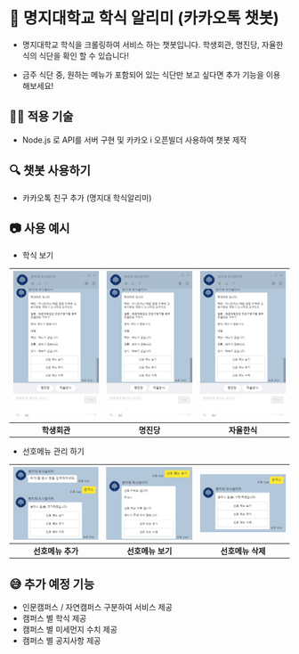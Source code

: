 # 🥘 명지대학교 학식 알리미 (카카오톡 챗봇)

* 명지대학교 학식을 크롤링하여 서비스 하는 챗봇입니다. 학생회관, 명진당, 자율한식의 식단을 확인 할 수 있습니다!

* 금주 식단 중, 원하는 메뉴가 포함되어 있는 식단만 보고 싶다면 추가 기능을 이용 해보세요!

## 👨‍💻 적용 기술

* Node.js 로 API를 서버 구현 및 카카오 i 오픈빌더 사용하여 챗봇 제작

## 🔍 챗봇 사용하기

* 카카오톡 친구 추가 (명지대 학식알리미) 

## 📷 사용 예시

* 학식 보기

| ![image1](./img/1.jpg) | ![image1](./img/1.jpg) | ![image1](./img/1.jpg) |
| :----: | :----: | :----: |
| **학생회관** | **명진당** | **자율한식** |

* 선호메뉴 관리 하기

| ![image4](./img/4.JPG) | ![image5](./img/5.JPG) | ![image6](./img/6.JPG) |
| :----: | :----: | :----: |
| **선호메뉴 추가** | **선호메뉴 보기** | **선호메뉴 삭제**|

## 😅 추가 예정 기능

* 인문캠퍼스 / 자연캠퍼스 구분하여 서비스 제공
* 캠퍼스 별 학식 제공
* 캠퍼스 별 미세먼지 수치 제공
* 캠퍼스 별 공지사항 제공
